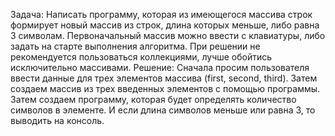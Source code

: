 Задача: Написать программу, которая из имеющегося массива строк формирует новый массив из строк, длина которых меньше, либо равна 3 символам. Первоначальный массив можно ввести с клавиатуры, либо задать на старте выполнения алгоритма. При решении не рекомендуется пользоваться коллекциями, лучше обойтись исключительно массивами.
Решение: Сначала просим пользователя ввести данные для трех элементов массива (first, second, third). Затем создаем массив из трех введенных элементов с помощью программы. Затем создаем программу, которая будет определять количество символов в элементе. И если длина символов меньше или равна 3, то выводить на консоль. 